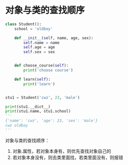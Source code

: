 # 对象与类的查找顺序

```python
class Student():
    school = 'oldboy'

    def __init__(self, name, age, sex):
        self.name = name
        self.age = age
        self.sex = sex


    def choose_course(self):
        print('choose course')

    def learn(self):
        print('learn')


stu1 = Student('cwz', 23, 'male')

print(stu1.__dict__)
print(stu1.name, stu1.school)
'''
{'name': 'cwz', 'age': 23, 'sex': 'male'}
cwz oldboy
'''
```

对象与类的查找顺序：

1. 对象.属性，若对象本身有，则优先查找对象自己的
2. 若对象本身没有，则去类里面找，若类里面没有，则报错